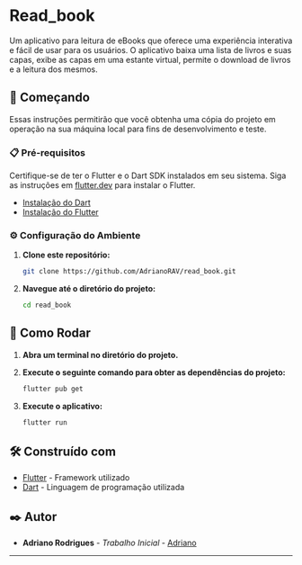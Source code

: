 # Read_book

Um aplicativo para leitura de eBooks que oferece uma experiência interativa e fácil de usar para os usuários. O aplicativo baixa uma lista de livros e suas capas, exibe as capas em uma estante virtual, permite o download de livros e a leitura dos mesmos.

## 🚀 Começando

Essas instruções permitirão que você obtenha uma cópia do projeto em operação na sua máquina local para fins de desenvolvimento e teste.

### 📋 Pré-requisitos

Certifique-se de ter o Flutter e o Dart SDK instalados em seu sistema. Siga as instruções em [flutter.dev](https://flutter.dev/docs/get-started/install) para instalar o Flutter.

- [Instalação do Dart](https://dart.dev/get-dart)
- [Instalação do Flutter](https://flutter.dev/docs/get-started/install)

### ⚙️ Configuração do Ambiente

1. **Clone este repositório:**

    ```bash
    git clone https://github.com/AdrianoRAV/read_book.git
    ```

2. **Navegue até o diretório do projeto:**

    ```bash
    cd read_book
    ```

## 🔧 Como Rodar

1. **Abra um terminal no diretório do projeto.**
2. **Execute o seguinte comando para obter as dependências do projeto:**

    ```bash
    flutter pub get
    ```

3. **Execute o aplicativo:**

    ```bash
    flutter run
    ```

## 🛠️ Construído com

- [Flutter](https://docs.flutter.dev/) - Framework utilizado
- [Dart](https://dart.dev/guides) - Linguagem de programação utilizada

## ✒️ Autor

- **Adriano Rodrigues** - *Trabalho Inicial* - [Adriano](https://github.com/AdrianoRAV)

---
